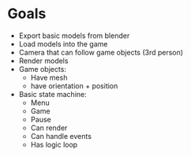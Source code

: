 # Goals

 * Export basic models from blender
 * Load models into the game
 * Camera that can follow game objects (3rd person)
 * Render models
 * Game objects:
    * Have mesh
    * have orientation + position
 * Basic state machine:
    * Menu
    * Game
    * Pause
    * Can render
    * Can handle events
    * Has logic loop


